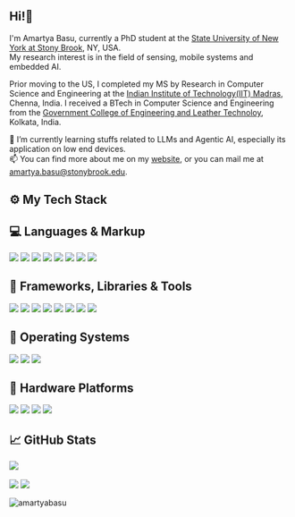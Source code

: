 ## Hi!👋

I'm Amartya Basu, currently a PhD student at the [State University of New York at Stony Brook](https://www.stonybrook.edu/), NY, USA. <br/>
My research interest is in the field of sensing, mobile systems and embedded AI.

Prior moving to the US, I completed my MS by Research in Computer Science and Engineering at the [Indian Institute of Technology(IIT) Madras](https://www.cse.iitm.ac.in/), Chenna, India. I received a BTech in Computer Science and Engineering from the [Government College of Engineering and Leather Technoloy](https://gcelt.gov.in/), Kolkata, India.

🌱 I’m currently learning stuffs related to LLMs and Agentic AI, especially its application on low end devices. <br/>
📫 You can find more about me on my [website](https://amartya-pixel.github.io/), or you can mail me at amartya.basu@stonybrook.edu.

## ⚙️ My Tech Stack

## 💻 Languages & Markup

![](https://img.shields.io/badge/C-00599C?style=for-the-badge&logo=c&logoColor=white) 
![](https://img.shields.io/badge/C%2B%2B-00599C?style=for-the-badge&logo=c%2B%2B&logoColor=white) 
![](https://img.shields.io/badge/Java-00599C?style=for-the-badge&logo=Java&logoColor=white) 
![](https://img.shields.io/badge/Python-FFD43B?style=for-the-badge&logo=python&logoColor=blue) 
![](https://img.shields.io/badge/JavaScript-323330?style=for-the-badge&logo=javascript&logoColor=F7DF1E) 
![](https://img.shields.io/badge/HTML5-E34F26?style=for-the-badge&logo=html5&logoColor=white) 
![](https://img.shields.io/badge/CSS3-1572B6?style=for-the-badge&logo=css3&logoColor=white)
![](https://img.shields.io/badge/Bootstrap-7952B3?style=for-the-badge&logo=bootstrap&logoColor=white)

## 🧩 Frameworks, Libraries & Tools

![](https://img.shields.io/badge/TensorFlow-FF6F00?style=for-the-badge&logo=tensorflow&logoColor=white)
![](https://img.shields.io/badge/PyTorch-EE4C2C?style=for-the-badge&logo=pytorch&logoColor=white)
![](https://img.shields.io/badge/NumPy-013243?style=for-the-badge&logo=numpy&logoColor=white)
![](https://img.shields.io/badge/Pandas-150458?style=for-the-badge&logo=pandas&logoColor=white)
![](https://img.shields.io/badge/Matplotlib-11557C?style=for-the-badge&logo=matplotlib&logoColor=white)
![](https://img.shields.io/badge/Scikit--Learn-F7931E?style=for-the-badge&logo=scikit-learn&logoColor=white)
![](https://img.shields.io/badge/OpenCV-5C3EE8?style=for-the-badge&logo=opencv&logoColor=white)
![](https://img.shields.io/badge/NVIDIA%20Sionna-76B900?style=for-the-badge&logo=nvidia&logoColor=white)


## 📀 Operating Systems

![](https://img.shields.io/badge/Ubuntu-E95420?style=for-the-badge&logo=ubuntu&logoColor=white)
![](https://img.shields.io/badge/Windows-0078D6?style=for-the-badge&logo=windows&logoColor=white)
![](https://img.shields.io/badge/Raspbian-D00000?style=for-the-badge&logo=raspberry-pi&logoColor=white)

## 🧲 Hardware Platforms

![](https://img.shields.io/badge/Raspberry%20Pi-C51A4A?style=for-the-badge&logo=raspberrypi&logoColor=white)
![](https://img.shields.io/badge/Jetson%20Nano-76B900?style=for-the-badge&logo=nvidia&logoColor=white)
![](https://img.shields.io/badge/ESP32-323232?style=for-the-badge&logo=espressif&logoColor=white)
![](https://img.shields.io/badge/Arduino-00979D?style=for-the-badge&logo=arduino&logoColor=white)



## 📈 GitHub Stats

![](http://github-profile-summary-cards.vercel.app/api/cards/profile-details?username=amartyabasu&theme=dracula)
</br></br>
![](http://github-profile-summary-cards.vercel.app/api/cards/repos-per-language?username=amartyabasu&theme=dracula) 
![](http://github-profile-summary-cards.vercel.app/api/cards/stats?username=amartyabasu&theme=dracula)

<p align="left"> 
  <img src="https://komarev.com/ghpvc/?username=amartyabasu&label=Profile%20views&color=0e75b6&style=flat" alt="amartyabasu" /> 
</p>



<!--
**Amartya-pixel/Amartya-pixel** is a ✨ _special_ ✨ repository because its `README.md` (this file) appears on your GitHub profile.

Here are some ideas to get you started:

- 🔭 I’m currently working on ...
- 🌱 I’m currently learning ...
- 👯 I’m looking to collaborate on ...
- 🤔 I’m looking for help with ...
- 💬 Ask me about ...
- 📫 How to reach me: ...
- 😄 Pronouns: ...
- ⚡ Fun fact: ...
-->
